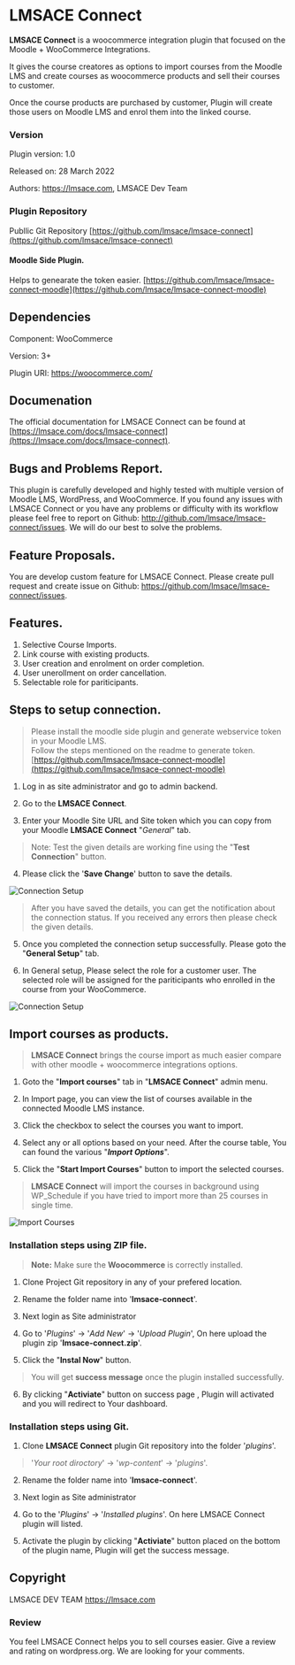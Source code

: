 
LMSACE Connect
==================

**LMSACE Connect** is a woocommerce integration plugin that focused on the Moodle + WooCommerce Integrations.

It gives the course creatores as options to import courses from the Moodle LMS and create courses as woocommerce products and sell their courses to customer.

Once the course products are purchased by customer, Plugin will create those users on Moodle LMS and enrol them into the linked course.


### Version

Plugin version: 1.0

Released on: 28 March 2022

Authors: https://lmsace.com, LMSACE Dev Team

### Plugin Repository

Publlic Git Repository
[https://github.com/lmsace/lmsace-connect](https://github.com/lmsace/lmsace-connect)

#### Moodle Side Plugin.
Helps to genearate the token easier.
[https://github.com/lmsace/lmsace-connect-moodle](https://github.com/lmsace/lmsace-connect-moodle)

## Dependencies

Component: WooCommerce

Version: 3+

Plugin URI: https://woocommerce.com/

## Documenation

The official documentation for LMSACE Connect can be found at [https://lmsace.com/docs/lmsace-connect](https://lmsace.com/docs/lmsace-connect).

## Bugs and Problems Report.

This plugin is carefully developed and highly tested with multiple version of Moodle LMS, WordPress, and WooCommerce. If you found any issues with LMSACE Connect or you have any problems or difficulty with its workflow please feel free to report on Github: http://github.com/lmsace/lmsace-connect/issues. We will do our best to solve the problems.

## Feature Proposals.

You are develop custom feature for LMSACE Connect. Please create pull request and create issue on Github: https://github.com/lmsace/lmsace-connect/issues.


## Features.

1. Selective Course Imports.
2. Link course with existing products.
3. User creation and enrolment on order completion.
3. User unerollment on order cancellation.
4. Selectable role for pariticipants.

## Steps to setup connection.

> Please install the moodle side plugin and generate webservice token in your Moodle LMS.<br> Follow the steps mentioned on the readme to generate token. [https://github.com/lmsace/lmsace-connect-moodle](https://github.com/lmsace/lmsace-connect-moodle)

1. Log in as site administrator and go to admin backend.

2. Go to the **LMSACE Connect**.

3. Enter your Moodle Site URL and Site token which you can copy from your Moodle **LMSACE Connect** "*General*" tab.

> Note: Test the given details are working fine using the "**Test Connection**" button.

4. Please click the '**Save Change**' button to save the details.

![Connection Setup](https://www.lmsace.com/docs/lmsace-connect/images/connection-setup.png)

> After you have saved the details, you can get the notification about the connection status. If you received any errors then please check the given details.

5. Once you completed the connection setup successfully. Please goto the "**General Setup**" tab.

6. In General setup, Please select the role for a customer user. The selected role will be assigned for the pariticipants who enrolled in the course from your WooCommerce.

![Connection Setup](https://www.lmsace.com/docs/lmsace-connect/images/general-setup.png)

## Import courses as products.


> **LMSACE Connect** brings the course import as much easier compare with other moodle + woocommerce integrations options.

1. Goto the "**Import courses**" tab in "**LMSACE Connect**" admin menu.

2. In Import page, you can view the list of courses available in the connected Moodle LMS instance.

3. Click the checkbox to select the courses you want to import.

4. Select any or all options based on your need. After the course table, You can found the various "***Import Options***".

5. Click the "**Start Import Courses**" button to import the selected courses.

> **LMSACE Connect** will import the courses in background using WP_Schedule if you have tried to import more than 25 courses in single time.

![Import Courses](https://www.lmsace.com/docs/lmsace-connect/images/import-course.png)


### Installation steps using ZIP file.

> **Note:** Make sure the **Woocommerce** is correctly installed.

1. Clone Project Git repository in any of your prefered location.

2. Rename the folder name into '**lmsace-connect**'.

3. Next login as Site administrator

4. Go to '*Plugins*' -> '*Add New*' -> '*Upload Plugin*', On here upload the plugin zip '**lmsace-connect.zip**'.

5. Click the "**Instal Now**" button.


> You will get **success message** once the plugin installed successfully.


6. By clicking "**Activiate**" button on success page , Plugin will activated and you will redirect to Your dashboard.


### Installation steps using Git.


1. Clone **LMSACE Connect** plugin Git repository into the folder '*plugins*'.

> '*Your root diroctory*' -> '*wp-content*' -> '*plugins*'.

2. Rename the folder name into '**lmsace-connect**'.

3. Next login as Site administrator

4. Go to the '*Plugins*' -> '*Installed plugins*'. On here LMSACE Connect plugin will listed.

5. Activate the plugin by clicking "**Activiate**" button placed on the bottom of the plugin name, Plugin will get the success message.


## Copyright

LMSACE DEV TEAM https://lmsace.com

### Review

You feel LMSACE Connect helps you to sell courses easier. Give a review and rating on wordpress.org. We are looking for your comments.
